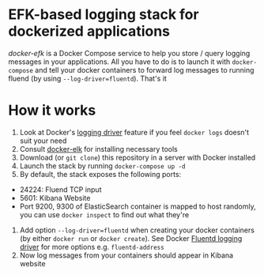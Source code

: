 # EFK-based logging stack for dockerized applications

*docker-efk* is a Docker Compose service to help you store / query logging messages in your applications. All you have to do is to launch it with `docker-compose` and tell your docker containers to forward log messages to running fluend (by using `--log-driver=fluentd`). That's it

# How it works

1. Look at Docker's [logging driver](https://docs.docker.com/engine/reference/logging/overview/) feature if you feel `docker logs` doesn't suit your need
1. Consult [docker-elk](https://github.com/deviantony/docker-elk) for installing necessary tools
1. Download (or `git clone`) this repository in a server with Docker installed
1. Launch the stack by running `docker-compose up -d`
1. By default, the stack exposes the following ports:
  - 24224: Fluend TCP input
  - 5601: Kibana Website
  - Port 9200, 9300 of ElasticSearch container is mapped to host randomly, you can use `docker inspect` to find out what they're
1. Add option `--log-driver=fluentd` when creating your docker containers (by either `docker run` or `docker create`). See Docker [Fluentd logging driver](https://docs.docker.com/engine/reference/logging/fluentd) for more options e.g. `fluentd-address`
1. Now log messages from your containers should appear in Kibana website
